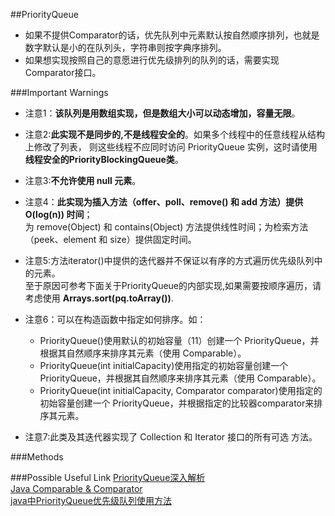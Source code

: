 ##PriorityQueue         
        
- 如果不提供Comparator的话，优先队列中元素默认按自然顺序排列，也就是数字默认是小的在队列头，字符串则按字典序排列。           
- 如果想实现按照自己的意愿进行优先级排列的队列的话，需要实现Comparator接口。          
         
###Important Warnings
- 注意1：**该队列是用数组实现，但是数组大小可以动态增加，容量无限**。                    
                                             
- 注意2:**此实现不是同步的,不是线程安全的**。如果多个线程中的任意线程从结构上修改了列表， 则这些线程不应同时访问 PriorityQueue 实例，这时请使用**线程安全的PriorityBlockingQueue类**。            
                    
- 注意3:**不允许使用 null 元素**。
                               
- 注意4：**此实现为插入方法（offer、poll、remove() 和 add 方法）提供 O(log(n)) 时间**；                  
为 remove(Object) 和 contains(Object) 方法提供线性时间；为检索方法（peek、element 和 size）提供固定时间。                  
           
- 注意5:方法iterator()中提供的迭代器并不保证以有序的方式遍历优先级队列中的元素。                   
至于原因可参考下面关于PriorityQueue的内部实现,如果需要按顺序遍历，请考虑使用 **Arrays.sort(pq.toArray())**.                       
                       
- 注意6：可以在构造函数中指定如何排序。如：                      
  - PriorityQueue()使用默认的初始容量（11）创建一个 PriorityQueue，并根据其自然顺序来排序其元素（使用 Comparable）。          
  - PriorityQueue(int initialCapacity)使用指定的初始容量创建一个 PriorityQueue，并根据其自然顺序来排序其元素（使用 Comparable）。           
  - PriorityQueue(int initialCapacity, Comparator comparator)使用指定的初始容量创建一个 PriorityQueue，并根据指定的比较器comparator来排序其元素。              
              
- 注意7:此类及其迭代器实现了 Collection 和 Iterator 接口的所有可选 方法。                 
           
###Methods          
           
###Possible Useful Link
[PriorityQueue深入解析](http://blog.csdn.net/kobejayandy/article/details/46832797)                     
[Java Comparable & Comparator](http://shmilyaw-hotmail-com.iteye.com/blog/1439450)                  
[java中PriorityQueue优先级队列使用方法](http://blog.csdn.net/hiphopmattshi/article/details/7334487)
